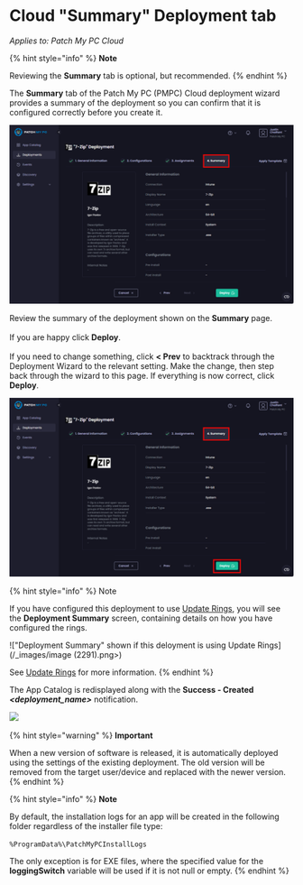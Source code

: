 # Cloud "Summary" Deployment tab

_Applies to: Patch My PC Cloud_

{% hint style="info" %}
**Note**

Reviewing the **Summary** tab is optional, but recommended.
{% endhint %}

The **Summary** tab of the Patch My PC (PMPC) Cloud deployment wizard provides a summary of the deployment so you can confirm that it is configured correctly before you create it.

!["Summary" tab](<../../../.gitbook/assets/image-(2391) (1).png>)

Review the summary of the deployment shown on the **Summary** page.\
\
If you are happy click **Deploy**.\
\
If you need to change something, click **< Prev** to backtrack through the Deployment Wizard to the relevant setting. Make the change, then step back through the wizard to this page. If everything is now correct, click **Deploy**.

![Clicking "Deploy"](<../../../.gitbook/assets/image-(2392) (1).png>)

{% hint style="info" %}
Note

If you have configured this deployment to use [Update Rings](../cloud-update-rings/), you will see the **Deployment Summary** screen, containing details on how you have configured the rings.

!\["Deployment Summary" shown if this deloyment is using Update Rings]\(/\_images/image (2291).png>)

See [Update Rings](../cloud-update-rings/) for more information.
{% endhint %}

The App Catalog is redisplayed along with the **Success - Created&#x20;**_**\<deployment\_name>**_ notification.

![](../../../.gitbook/assets/image-\(2393\).png)

{% hint style="warning" %}
**Important**

When a new version of software is released, it is automatically deployed using the settings of the existing deployment. The old version will be removed from the target user/device and replaced with the newer version.
{% endhint %}

{% hint style="info" %}
**Note**

By default, the installation logs for an app will be created in the following folder regardless of the installer file type:

`%ProgramData%\PatchMyPCInstallLogs`

The only exception is for EXE files, where the specified value for the **loggingSwitch** variable will be used if it is not null or empty.
{% endhint %}
